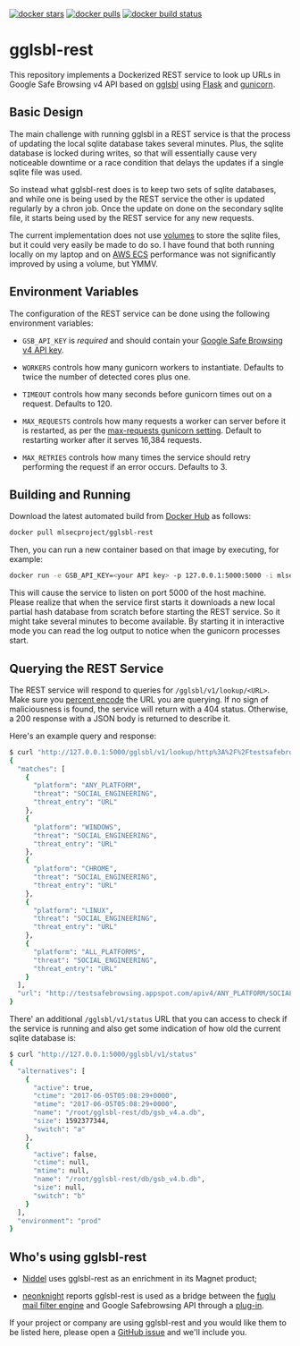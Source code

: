 [![docker stars](https://img.shields.io/docker/stars/mlsecproject/gglsbl-rest.svg)](https://hub.docker.com/r/mlsecproject/gglsbl-rest/) [![docker pulls](https://img.shields.io/docker/pulls/mlsecproject/gglsbl-rest.svg)](https://hub.docker.com/r/mlsecproject/gglsbl-rest/) [![docker build status](https://img.shields.io/docker/build/mlsecproject/gglsbl-rest.svg)](https://hub.docker.com/r/mlsecproject/gglsbl-rest/)

# gglsbl-rest

This repository implements a Dockerized REST service to look up URLs in Google Safe Browsing v4 API based on [gglsbl](https://github.com/afilipovich/gglsbl) using [Flask](https://pypi.python.org/pypi/Flask) and [gunicorn](https://pypi.python.org/pypi/gunicorn).

## Basic Design

The main challenge with running gglsbl in a REST service is that the process of updating the local sqlite database takes several minutes. Plus, the sqlite database is locked during writes, so that will essentially cause very noticeable downtime or a race condition that delays the updates if a single sqlite file was used.

So instead what gglsbl-rest does is to keep two sets of sqlite databases, and while one is being used by the REST service the other is updated regularly by a chron job. Once the update on done on the secondary sqlite file, it starts being used by the REST service for any new requests.

The current implementation does not use [volumes](https://docs.docker.com/engine/tutorials/dockervolumes/) to store the sqlite files, but it could very easily be made to do so. I have found that both running locally on my laptop and on [AWS ECS](https://aws.amazon.com/ecs/) performance was not significantly improved by using a volume, but YMMV.

## Environment Variables

The configuration of the REST service can be done using the following environment variables:

* `GSB_API_KEY` is *required* and should contain your [Google Safe Browsing v4 API key](https://developers.google.com/safe-browsing/v4/get-started).

* `WORKERS` controls how many gunicorn workers to instantiate. Defaults to twice the number of detected cores plus one.

* `TIMEOUT` controls how many seconds before gunicorn times out on a request. Defaults to 120.

* `MAX_REQUESTS` controls how many requests a worker can server before it is restarted, as per the [max-requests gunicorn setting](http://docs.gunicorn.org/en/stable/settings.html#max-requests). Default to restarting worker after it serves 16,384 requests.

* `MAX_RETRIES` controls how many times the service should retry performing the request if an error occurs. Defaults to 3.

## Building and Running

Download the latest automated build from [Docker Hub](https://hub.docker.com/r/mlsecproject/gglsbl-rest/) as follows:
```bash
docker pull mlsecproject/gglsbl-rest
```

Then, you can run a new container based on that image by executing, for example:
```bash
docker run -e GSB_API_KEY=<your API key> -p 127.0.0.1:5000:5000 -i mlsecproject/gglsbl-rest 
```

This will cause the service to listen on port 5000 of the host machine. Please realize that when the service first starts it downloads a new local partial hash database from scratch before starting the REST service. So it might take several minutes to become available. By starting it in interactive mode you can read the log output to notice when the gunicorn 
processes start.

## Querying the REST Service

The REST service will respond to queries for `/gglsbl/v1/lookup/<URL>`. Make sure you [percent encode](https://en.wikipedia.org/wiki/Percent-encoding) the URL you are querying. If no sign of maliciousness is found, the service will return with a 404 status. Otherwise, a 200 response with a JSON body is returned to describe it.

Here's an example query and response:
```bash
$ curl "http://127.0.0.1:5000/gglsbl/v1/lookup/http%3A%2F%2Ftestsafebrowsing.appspot.com%2Fapiv4%2FANY_PLATFORM%2FSOCIAL_ENGINEERING%2FURL%2F"
{
  "matches": [
    {
      "platform": "ANY_PLATFORM",
      "threat": "SOCIAL_ENGINEERING",
      "threat_entry": "URL"
    },
    {
      "platform": "WINDOWS",
      "threat": "SOCIAL_ENGINEERING",
      "threat_entry": "URL"
    },
    {
      "platform": "CHROME",
      "threat": "SOCIAL_ENGINEERING",
      "threat_entry": "URL"
    },
    {
      "platform": "LINUX",
      "threat": "SOCIAL_ENGINEERING",
      "threat_entry": "URL"
    },
    {
      "platform": "ALL_PLATFORMS",
      "threat": "SOCIAL_ENGINEERING",
      "threat_entry": "URL"
    }
  ],
  "url": "http://testsafebrowsing.appspot.com/apiv4/ANY_PLATFORM/SOCIAL_ENGINEERING/URL/"
}
```

There' an additional `/gglsbl/v1/status` URL that you can access to check if the service is running and also get some indication of how old the current sqlite database is:
```bash
$ curl "http://127.0.0.1:5000/gglsbl/v1/status"
{
  "alternatives": [
    {
      "active": true,
      "ctime": "2017-06-05T05:08:29+0000",
      "mtime": "2017-06-05T05:08:29+0000",
      "name": "/root/gglsbl-rest/db/gsb_v4.a.db",
      "size": 1592377344,
      "switch": "a"
    },
    {
      "active": false,
      "ctime": null,
      "mtime": null,
      "name": "/root/gglsbl-rest/db/gsb_v4.b.db",
      "size": null,
      "switch": "b"
    }
  ],
  "environment": "prod"
}
```

## Who's using gglsbl-rest

* [Niddel](https://www.niddel.com) uses gglsbl-rest as an enrichment in its Magnet product;

* [neonknight](https://github.com/neonknight) reports gglsbl-rest is used as a bridge between the [fuglu mail filter engine](https://github.com/gryphius/fuglu) and Google Safebrowsing API through a [plug-in](https://github.com/gryphius/fuglu-extra-plugins/blob/master/safebrowsing/gglsbl.py).

If your project or company are using gglsbl-rest and you would like them to be listed here, please open a [GitHub issue](https://github.com/mlsecproject/gglsbl-rest/issues) and we'll include you.
